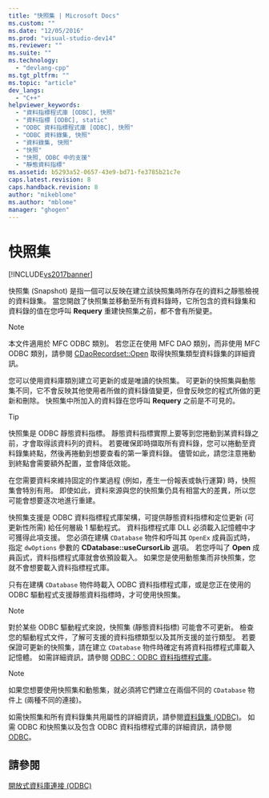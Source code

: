 ```yaml
---
title: "快照集 | Microsoft Docs"
ms.custom: ""
ms.date: "12/05/2016"
ms.prod: "visual-studio-dev14"
ms.reviewer: ""
ms.suite: ""
ms.technology: 
  - "devlang-cpp"
ms.tgt_pltfrm: ""
ms.topic: "article"
dev_langs: 
  - "C++"
helpviewer_keywords: 
  - "資料指標程式庫 [ODBC], 快照"
  - "資料指標 [ODBC], static"
  - "ODBC 資料指標程式庫 [ODBC], 快照"
  - "ODBC 資料錄集, 快照"
  - "資料錄集, 快照"
  - "快照"
  - "快照, ODBC 中的支援"
  - "靜態資料指標"
ms.assetid: b5293a52-0657-43e9-bd71-fe3785b21c7e
caps.latest.revision: 8
caps.handback.revision: 8
author: "mikeblome"
ms.author: "mblome"
manager: "ghogen"
---
```

# 快照集
[!INCLUDE[vs2017banner](../../assembler/inline/includes/vs2017banner.md)]

快照集 \(Snapshot\) 是指一個可以反映在建立該快照集時所存在的資料之靜態檢視的資料錄集。  當您開啟了快照集並移動至所有資料錄時，它所包含的資料錄集和資料錄的值在您呼叫 **Requery** 重建快照集之前，都不會有所變更。  
  
> [!NOTE]
>  本文件適用於 MFC ODBC 類別。  若您正在使用 MFC DAO 類別，而非使用 MFC ODBC 類別，請參閱 [CDaoRecordset::Open](../Topic/CDaoRecordset::Open.md) 取得快照集類型資料錄集的詳細資訊。  
  
 您可以使用資料庫類別建立可更新的或是唯讀的快照集。  可更新的快照集與動態集不同，它不會反映其他使用者所做的資料錄值變更，但會反映您的程式所做的更新和刪除。  快照集中所加入的資料錄在您呼叫 **Requery**  之前是不可見的。  
  
> [!TIP]
>  快照集是 ODBC 靜態資料指標。  靜態資料指標實際上要等到您捲動到某資料錄之前，才會取得該資料列的資料。  若要確保即時擷取所有資料錄，您可以捲動至資料錄集終點，然後再捲動到想要查看的第一筆資料錄。  儘管如此，請您注意捲動到終點會需要額外配置，並會降低效能。  
  
 在您需要資料來維持固定的作業過程 \(例如，產生一份報表或執行運算\) 時，快照集會特別有用。  即使如此，資料來源與您的快照集仍具有相當大的差異，所以您可能會想要逐次地進行重建。  
  
 快照集支援是 ODBC 資料指標程式庫架構，可提供靜態資料指標和定位更新 \(可更新性所需\) 給任何層級 1 驅動程式。  資料指標程式庫 DLL 必須載入記憶體中才可獲得此項支援。  您必須在建構 `CDatabase` 物件和呼叫其 `OpenEx` 成員函式時，指定 `dwOptions` 參數的 **CDatabase::useCursorLib** 選項。  若您呼叫了 **Open** 成員函式，資料指標程式庫就會依預設載入。  如果您是使用動態集而非快照集，您就不會想要載入資料指標程式庫。  
  
 只有在建構 `CDatabase` 物件時載入 ODBC 資料指標程式庫，或是您正在使用的 ODBC 驅動程式支援靜態資料指標時，才可使用快照集。  
  
> [!NOTE]
>  對於某些 ODBC 驅動程式來說，快照集 \(靜態資料指標\) 可能會不可更新。  檢查您的驅動程式文件，了解可支援的資料指標類型以及其所支援的並行類型。  若要保證可更新的快照集，請在建立 `CDatabase` 物件時確定有將資料指標程式庫載入記憶體。  如需詳細資訊，請參閱 [ODBC：ODBC 資料指標程式庫](../../data/odbc/odbc-the-odbc-cursor-library.md)。  
  
> [!NOTE]
>  如果您想要使用快照集和動態集，就必須將它們建立在兩個不同的 `CDatabase` 物件上 \(兩種不同的連接\)。  
  
 如需快照集和所有資料錄集共用屬性的詳細資訊，請參閱[資料錄集 \(ODBC\)](../../data/odbc/recordset-odbc.md)。  如需 ODBC 和快照集以及包含 ODBC 資料指標程式庫的詳細資訊，請參閱 [ODBC](../../data/odbc/odbc-basics.md)。  
  
## 請參閱  
 [開放式資料庫連接 \(ODBC\)](../../data/odbc/open-database-connectivity-odbc.md)